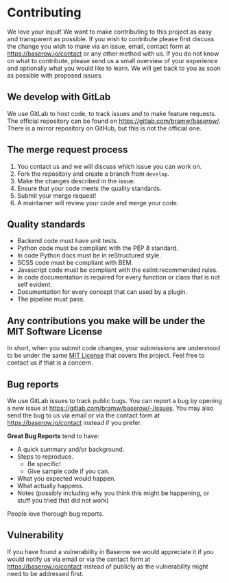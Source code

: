 # Contributing

We love your input! We want to make contributing to this project as easy and
transparent as possible. If you wish to contribute please first discuss the change
you wish to make via an issue, email, contact form at https://baserow.io/contact or
any other method with us. If you do not know on what to contribute, please send us a
small overview of your experience and optionally what you would like to learn. We will
get back to you as soon as possible with proposed issues.

## We develop with GitLab

We use GitLab to host code, to track issues and to make feature requests. The official
repository can be found on https://gitlab.com/bramw/baserow/. There is a mirror 
repository on GitHub, but this is not the official one.

## The merge request process

1. You contact us and we will discuss which issue you can work on.
1. Fork the repository and create a branch from `develop`.
1. Make the changes described in the issue.
1. Ensure that your code meets the quality standards.
1. Submit your merge request!
1. A maintainer will review your code and merge your code.

## Quality standards

* Backend code must have unit tests.
* Python code must be compliant with the PEP 8 standard.
* In code Python docs must be in reStructured style.
* SCSS code must be compliant with BEM.
* Javascript code must be compliant with the eslint:recommended rules.
* In code documentation is required for every function or class that is not self
  evident.
* Documentation for every concept that can used by a plugin.
* The pipeline must pass.

## Any contributions you make will be under the MIT Software License

In short, when you submit code changes, your submissions are understood to be under
the same [MIT License](http://choosealicense.com/licenses/mit/) that covers the
project. Feel free to contact us if that is a concern.

## Bug reports

We use GitLab issues to track public bugs. You can report a bug by opening a new issue
at https://gitlab.com/bramw/baserow/-/issues. You may also send the bug to us via email
or via the contact form at https://baserow.io/contact instead if you prefer.

**Great Bug Reports** tend to have:

* A quick summary and/or background.
* Steps to reproduce.
  * Be specific!
  * Give sample code if you can.
* What you expected would happen.
* What actually happens.
* Notes (possibly including why you think this might be happening, or stuff you tried
  that did not work)
  
People love thorough bug reports.

## Vulnerability

If you have found a vulnerability in Baserow we would appreciate it if you would notify
us via email or via the contact form at https://baserow.io/contact instead of publicly
as the vulnerability might need to be addressed first.
